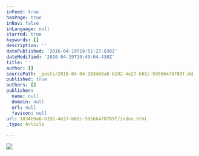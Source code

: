 ```yaml
---
inFeed: true
hasPage: true
inNav: false
inLanguage: null
starred: true
keywords: []
description: ''
datePublished: '2016-04-19T19:51:27.830Z'
dateModified: '2016-04-19T19:49:04.430Z'
title: ''
author: []
sourcePath: _posts/2016-04-04-1034b9a6-b192-4e27-b01c-59566478789f.md
published: true
authors: []
publisher:
  name: null
  domain: null
  url: null
  favicon: null
url: 1034b9a6-b192-4e27-b01c-59566478789f/index.html
_type: Article

---
```

![](https://the-grid-user-content.s3-us-west-2.amazonaws.com/0414e921-eff5-4c94-a044-eaadfc4118f8.jpg)